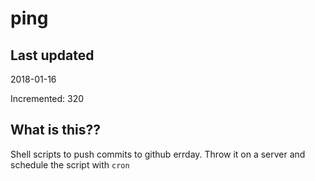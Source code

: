 # ping

## Last updated
2018-01-16

Incremented: 320

## What is this??
Shell scripts to push commits to github errday. Throw it on a server and schedule the script with `cron`
